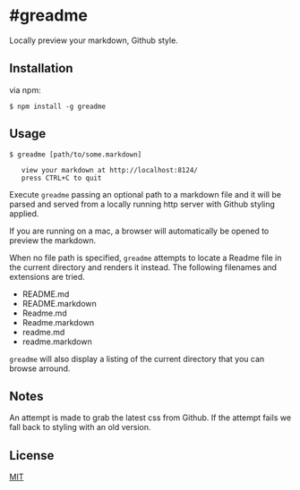 #greadme
===========

Locally preview your markdown, Github style.

## Installation

via npm:

    $ npm install -g greadme

## Usage

    $ greadme [path/to/some.markdown]

       view your markdown at http://localhost:8124/
       press CTRL+C to quit

Execute `greadme` passing an optional path to a markdown file and it will be parsed and served from a locally running http server with Github styling applied.

If you are running on a mac, a browser will automatically be opened to preview the markdown.

When no file path is specified, `greadme` attempts to locate a Readme file in the current directory and renders it instead. The following filenames and extensions are tried.

  - README.md
  - README.markdown
  - Readme.md
  - Readme.markdown
  - readme.md
  - readme.markdown

`greadme` will also display a listing of the current directory that you can browse arround.

## Notes

An attempt is made to grab the latest css from Github. If the attempt fails we fall back to styling with an old version.

## License

[MIT](https://github.com/aheckmann/greadme/blob/master/LICENSE)
